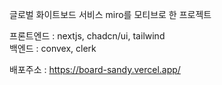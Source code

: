 글로벌 화이트보드 서비스 miro를 모티브로 한 프로젝트

프론트엔드 : nextjs, chadcn/ui, tailwind
<br/>
백엔드 : convex, clerk

배포주소 : https://board-sandy.vercel.app/

